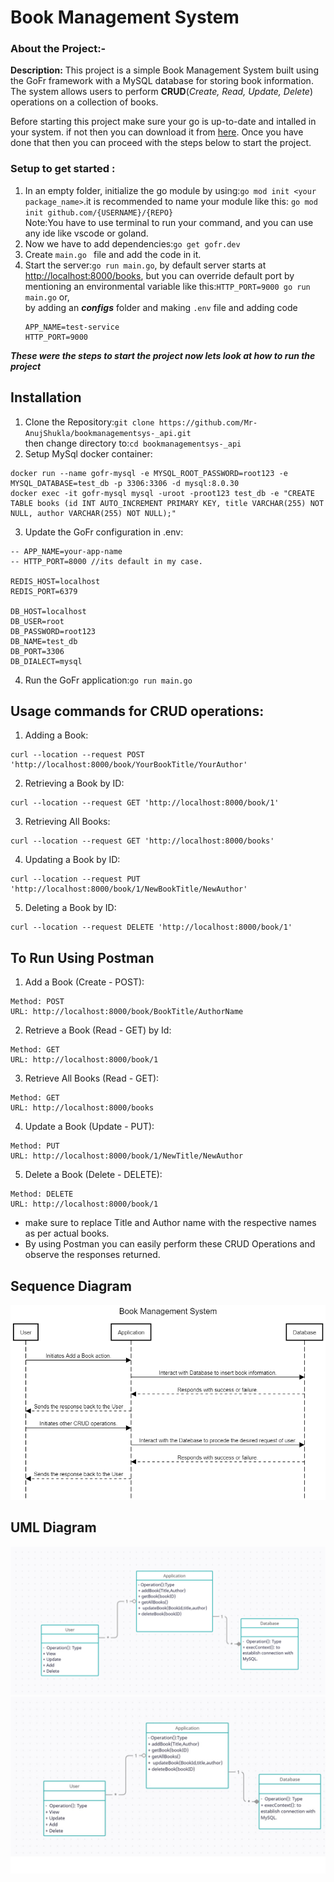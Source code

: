 # Book Management System

### About the Project:-
**Description:** This project is a simple Book Management System built using the GoFr framework with a MySQL database for storing book information.
The system allows users to perform **CRUD**(_Create, Read, Update, Delete_) operations on a collection of books.

Before starting this project make sure your go is up-to-date and intalled in your system.
if not then you can download it from [here](https://go.dev/).
Once you have done that then you can proceed with the steps below to start the project.

### Setup to get started :
1. In an empty folder, initialize the go module by using:`go mod init <your package_name>`.it is recommended to name your module like this: `go mod init github.com/{USERNAME}/{REPO}`<br>
Note:You have to use terminal to run your command, and you can use any ide like vscode or goland.<br>
2. Now we have to add dependencies:`go get gofr.dev`
3. Create `main.go ` file and add the code in it.
4. Start the server:`go run main.go`, by default server starts at [http://localhost:8000/books](http://localhost:8000/books), but you can override default port by mentioning an environmental variable
like this:`HTTP_PORT=9000 go run main.go`
 or,<br>
by adding an **_configs_** folder and making `.env` file and adding code
    ```
    APP_NAME=test-service
    HTTP_PORT=9000
    ```
   
**_These were the steps to start the project now lets look at how to run the project_**

## Installation
1. Clone the Repository:`git clone https://github.com/Mr-AnujShukla/bookmanagementsys-_api.git`<br>then change directory to:`cd bookmanagementsys-_api`
2. Setup MySql docker container:
```azure
docker run --name gofr-mysql -e MYSQL_ROOT_PASSWORD=root123 -e MYSQL_DATABASE=test_db -p 3306:3306 -d mysql:8.0.30
docker exec -it gofr-mysql mysql -uroot -proot123 test_db -e "CREATE TABLE books (id INT AUTO_INCREMENT PRIMARY KEY, title VARCHAR(255) NOT NULL, author VARCHAR(255) NOT NULL);"
```
3. Update the GoFr configuration in .env:
```azure
-- APP_NAME=your-app-name
-- HTTP_PORT=8000 //its default in my case.

REDIS_HOST=localhost
REDIS_PORT=6379

DB_HOST=localhost
DB_USER=root
DB_PASSWORD=root123
DB_NAME=test_db
DB_PORT=3306
DB_DIALECT=mysql

```
4. Run the GoFr application:`go run main.go`

## Usage commands for CRUD operations:
1. Adding a Book:
```azure
curl --location --request POST 'http://localhost:8000/book/YourBookTitle/YourAuthor'
```
2. Retrieving a Book by ID:
```azure
curl --location --request GET 'http://localhost:8000/book/1'
```
3. Retrieving All Books:
```azure
curl --location --request GET 'http://localhost:8000/books'
```
4. Updating a Book by ID:
```azure
curl --location --request PUT 'http://localhost:8000/book/1/NewBookTitle/NewAuthor'
``` 
5. Deleting a Book by ID:
```azure
curl --location --request DELETE 'http://localhost:8000/book/1'
```
## To Run Using Postman
1. Add a Book (Create - POST):
```azure
Method: POST
URL: http://localhost:8000/book/BookTitle/AuthorName
```
2. Retrieve a Book (Read - GET) by Id:
```azure
Method: GET
URL: http://localhost:8000/book/1
```
3.  Retrieve All Books (Read - GET):
```azure
Method: GET
URL: http://localhost:8000/books
```
4. Update a Book (Update - PUT):
```azure
Method: PUT
URL: http://localhost:8000/book/1/NewTitle/NewAuthor
```
5. Delete a Book (Delete - DELETE):
```azure
Method: DELETE
URL: http://localhost:8000/book/1
```
- make sure to replace Title and Author name with the respective names as per actual books.
- By using Postman you can easily perform these CRUD Operations and observe the responses returned.

## Sequence Diagram

![Sequence Diagram.png](assests/Sequence%20Diagram.png)

## UML Diagram
![UML Class diagram.png](assests/UML%20Class%20diagram.png)
![UML Class diagram.jpg](assests%2FUML%20Class%20diagram.jpg)